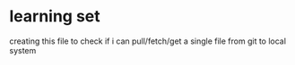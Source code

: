# learning set
creating this file to check if i can pull/fetch/get a single file from git to local system
